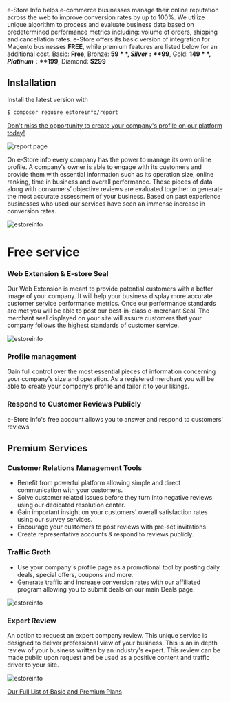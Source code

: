e-Store Info helps e-commerce businesses manage their online reputation across the web to improve conversion rates by up to 100%. We utilize unique algorithm to process and evaluate business data based on predetermined performance metrics including: volume of orders, shipping and cancellation rates. e-Store offers its basic version of integration for Magento businesses **FREE**, while premium features are listed below for an additional cost.
Basic: **Free**, Bronze: **$59**, Silver: **$99**, Gold: **$149**, Platinum: **$199**, Diamond: **$299**

## Installation

Install the latest version with

```bash
$ composer require estoreinfo/report
```

[Don't miss the opportunity to create your company's profile on our platform today!](http://estoreinfo.com/pricing)

![report page](http://estoreinfo.com/img/ss/estore-1.png)

On e-Store info every company has the power to manage its own online profile. A company's owner is able to engage with its customers and provide them with essential information such as its operation size, online ranking, time in business and overall performance. These pieces of data along with consumers’ objective reviews are evaluated together to generate the most accurate assessment of your business. Based on past experience businesses who used our services have seen an immense increase in conversion rates.

![estoreinfo](http://estoreinfo.com/img/ss/estore-2.png)

# Free service

### Web Extension & E-store Seal

Our Web Extension is meant to provide potential customers with a better image of your company. It will help your business display more accurate customer service performance metrics. Once our performance standards are met you will be able to post our best-in-class e-merchant Seal. The merchant seal displayed on your site will assure customers that your company follows the highest standards of customer service.

![estoreinfo](http://estoreinfo.com/img/ss/estore-3.png)

### Profile management

Gain full control over the most essential pieces of information concerning your company's size and operation. As a registered merchant you will be able to create your company’s profile and tailor it to your likings.

### Respond to Customer Reviews Publicly

e-Store info's free account allows you to answer and respond to customers' reviews

 ## Premium Services
 
### Customer Relations Management Tools

- Benefit from powerful platform allowing simple and direct communication with your customers.
- Solve customer related issues before they turn into negative reviews using our dedicated resolution center.
- Gain important insight on your customers' overall satisfaction rates using our survey services.
- Encourage your customers to post reviews with pre-set invitations.
- Create representative accounts & respond to reviews publicly.

### Traffic Groth

- Use your company's profile page as a promotional tool by posting daily deals, special offers, coupons and more.
- Generate traffic and increase conversion rates with our affiliated program allowing you to submit deals on our main Deals page.

![estoreinfo](http://estoreinfo.com/img/ss/estore-4.png)

 ### Expert Review
 
 An option to request an expert company review. This unique service is designed to deliver professional view of your business. This is an in depth review of your business written by an industry's expert. This review can be made public upon request and be used as a positive content and traffic driver to your site.
 
 ![estoreinfo](http://estoreinfo.com/img/ss/estore-5.png)
 
[Our Full List of Basic and Premium Plans](http://estoreinfo.com/pricing)
